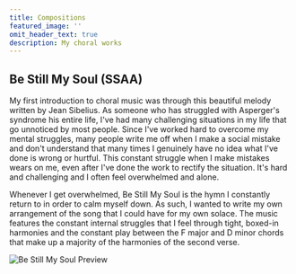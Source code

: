 ```yaml
---
title: Compositions
featured_image: ''
omit_header_text: true
description: My choral works
---
```


## Be Still My Soul (SSAA)

My first introduction to choral music was through this beautiful melody written by Jean Sibelius. As someone who has struggled with Asperger's syndrome his entire life, I've had many challenging situations in my life that go unnoticed by most people. Since I've worked hard to overcome my mental struggles, many people write me off when I make a social mistake and don't understand that many times I genuinely have no idea what I've done is wrong or hurtful. This constant struggle when I make mistakes wears on me, even after I've done the work to rectify the situation. It's hard and challenging and I often feel overwhelmed and alone.

Whenever I get overwhelmed, Be Still My Soul is the hymn I constantly return to in order to calm myself down. As such, I wanted to write my own arrangement of the song that I could have for my own solace. The music features the constant internal struggles that I feel through tight, boxed-in harmonies and the constant play between the F major and D minor chords that make up a majority of the harmonies of the second verse.

![Be Still My Soul Preview](/images/be-still-my-soul-preview.png)